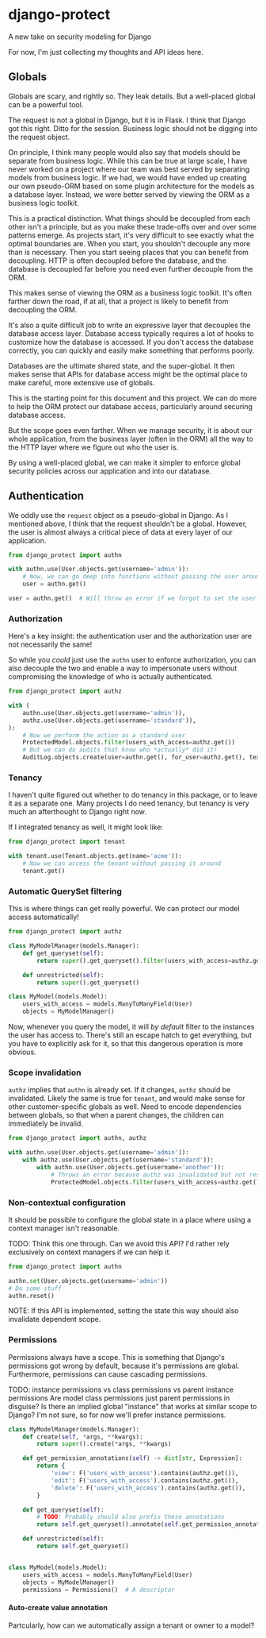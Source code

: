 # django-protect
A new take on security modeling for Django

For now, I'm just collecting my thoughts and API ideas here.

## Globals

Globals are scary, and rightly so. They leak details.
But a well-placed global can be a powerful tool.

The request is not a global in Django, but it is in Flask.
I think that Django got this right.
Ditto for the session.
Business logic should not be digging into the request object.

On principle, I think many people would also say that models
should be separate from business logic.
While this can be true at large scale,
I have never worked on a project where our team was best served
by separating models from business logic.
If we had, we would have ended up creating our own pseudo-ORM
based on some plugin architecture for the models as a database layer.
Instead, we were better served by viewing the ORM as a business logic toolkit.

This is a practical distinction.
What things should be decoupled from each other isn't a principle,
but as you make these trade-offs over and over some patterns emerge.
As projects start, it's very difficult to see exactly
what the optimal boundaries are.
When you start, you shouldn't decouple any more than is necessary.
Then you start seeing places that you can benefit from decoupling.
HTTP is often decoupled before the database,
and the database is decoupled far before you need
even further decouple from the ORM.

This makes sense of viewing the ORM as a business logic toolkit.
It's often farther down the road, if at all,
that a project is likely to benefit from decoupling the ORM.

It's also a quite difficult job to write an expressive layer
that decouples the database access layer.
Database access typically requires a lot of hooks to customize
how the database is accessed.
If you don't access the database correctly,
you can quickly and easily make something that performs poorly.

Databases are the ultimate shared state, and the super-global.
It then makes sense that APIs for database access might be the
optimal place to make careful, more extensive use of globals.

This is the starting point for this document and this project.
We can do more to help the ORM protect our database access,
particularly around securing database access.

But the scope goes even farther.
When we manage security, it is about our whole application,
from the business layer (often in the ORM)
all the way to the HTTP layer where we figure out who the user is.

By using a well-placed global, we can make it simpler to enforce
global security policies across our application and into our database.

## Authentication

We oddly use the `request` object as a pseudo-global in Django.
As I mentioned above, I think that the request shouldn't be a global.
However, the user is almost always a critical piece of data
at every layer of our application.

```python
from django_protect import authn

with authn.use(User.objects.get(username='admin')):
    # Now, we can go deep into functions without passing the user around
    user = authn.get()

user = authn.get()  # Will throw an error if we forgot to set the user!
```

### Authorization

Here's a key insight: the authentication user
and the authorization user
are not necessarily the same!

So while you *could* just use the `authn` user to enforce authorization,
you can also decouple the two and enable a way to impersonate users
without compromising the knowledge of who is actually authenticated.

```python
from django_protect import authz

with (
    authn.use(User.objects.get(username='admin')),
    authz.use(User.objects.get(username='standard')),
):
    # Now we perform the action as a standard user
    ProtectedModel.objects.filter(users_with_access=authz.get())
    # But we can do audits that know who *actually* did it!
    AuditLog.objects.create(user=authn.get(), for_user=authz.get(), text="viewed ProtectedModel")
```

### Tenancy

I haven't quite figured out whether to do tenancy in this package,
or to leave it as a separate one.
Many projects I do need tenancy,
but tenancy is very much an afterthought to Django right now.

If I integrated tenancy as well,
it might look like:

```python
from django_protect import tenant

with tenant.use(Tenant.objects.get(name='acme')):
    # Now we can access the tenant without passing it around
    tenant.get()
```

### Automatic QuerySet filtering

This is where things can get really powerful.
We can protect our model access automatically!

```python
from django_protect import authz

class MyModelManager(models.Manager):
    def get_queryset(self):
        return super().get_queryset().filter(users_with_access=authz.get())

    def unrestricted(self):
        return super().get_queryset()

class MyModel(models.Model):
    users_with_access = models.ManyToManyField(User)
    objects = MyModelManager()
```

Now, whenever you query the model, it will *by default* filter
to the instances the user has access to.
There's still an escape hatch to get everything,
but you have to explicitly ask for it,
so that this dangerous operation is more obvious.

### Scope invalidation

`authz` implies that `authn` is already set.
If it changes, `authz` should be invalidated.
Likely the same is true for `tenant`,
and would make sense for other customer-specific globals as well.
Need to encode dependencies between globals,
so that when a parent changes,
the children can immediately be invalid.

```python
from django_protect import authn, authz

with authn.use(User.objects.get(username='admin')):
    with authz.use(User.objects.get(username='standard')):
        with authn.use(User.objects.get(username='another')):
            # Throws an error because authz was invalidated but not reset!
            ProtectedModel.objects.filter(users_with_access=authz.get())
```

### Non-contextual configuration

It should be possible to configure the global state in a place
where using a context manager isn't reasonable.

TODO: Think this one through. Can we avoid this API?
I'd rather rely exclusively on context managers if we can help it.

```python
from django_protect import authn

authn.set(User.objects.get(username='admin'))
# Do some stuff
authn.reset()
```

NOTE: If this API is implemented, setting the state this way
      should also invalidate dependent scope.


### Permissions

Permissions always have a scope.
This is something that Django's permissions got wrong by default,
because it's permissions are global.
Furthermore, permissions can cause cascading permissions.

TODO: instance permissions vs class permissions vs parent instance permissions
Are model class permissions just parent permissions in disguise?
Is there an implied global "instance" that works at similar scope to Django?
I'm not sure, so for now we'll prefer instance permissions.

```python
class MyModelManager(models.Manager):
    def create(self, *args, **kwargs):
        return super().create(*args, **kwargs)

    def get_permission_annotations(self) -> dict[str, Expression]:
        return {
            'view': F('users_with_access').contains(authz.get()),
            'edit': F('users_with_access').contains(authz.get()),
            'delete': F('users_with_access').contains(authz.get()),
        }

    def get_queryset(self):
        # TODO: Probably should also prefix these annotations
        return self.get_queryset().annotate(self.get_permission_annotations())

    def unrestricted(self):
        return self.get_queryset()


class MyModel(models.Model):
    users_with_access = models.ManyToManyField(User)
    objects = MyModelManager()
    permissions = Permissions()  # A descriptor
```

#### Auto-create value annotation

Partcularly, how can we automatically assign a tenant or owner to a model?
